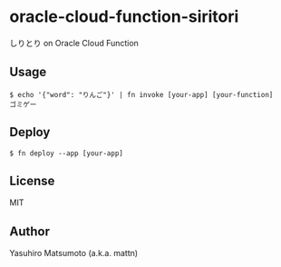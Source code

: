 # oracle-cloud-function-siritori

しりとり on Oracle Cloud Function

## Usage

```
$ echo '{"word": "りんご"}' | fn invoke [your-app] [your-function]
ゴミゲー
```

## Deploy

```
$ fn deploy --app [your-app]
```

## License

MIT

## Author

Yasuhiro Matsumoto (a.k.a. mattn)
